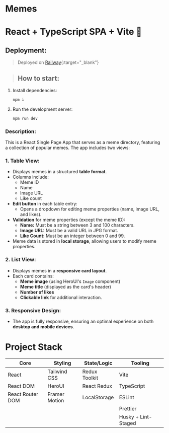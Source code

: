 # Memes

# React + TypeScript SPA + Vite 🚀

## Deployment:

> Deployed on [Railway](https://memes-pavlova.up.railway.app/){:target="_blank"}


> ## How to start:

1. Install dependencies:
   ```bash
   npm i

2. Run the development server:
    ```bash
    npm run dev

### Description:

This is a React Single Page App that serves as a meme directory, featuring a collection of popular memes.
The app includes two views:

### 1. **Table View:**

- Displays memes in a structured **table format**.
- Columns include:
    - Meme ID
    - Name
    - Image URL
    - Like count
- **Edit button** in each table entry:
    - Opens a dropdown for editing meme properties (name, image URL, and likes).
- **Validation** for meme properties (except the meme ID):
    - **Name:** Must be a string between 3 and 100 characters.
    - **Image URL:** Must be a valid URL in JPG format.
    - **Like Count:** Must be an integer between 0 and 99.
- Meme data is stored in **local storage**, allowing users to modify meme properties.

### 2. **List View:**

- Displays memes in a **responsive card layout**.
- Each card contains:
    - **Meme image** (using HeroUI's `Image` component)
    - **Meme title** (displayed as the card's header)
    - **Number of likes**
    - **Clickable link** for additional interaction.

### 3. **Responsive Design:**

- The app is fully responsive, ensuring an optimal experience on both **desktop and mobile devices**.

# Project Stack

| **Core**         | **Styling**   | **State/Logic** | **Tooling**         |
|------------------|---------------|-----------------|---------------------|
| React            | Tailwind CSS  | Redux Toolkit   | Vite                |
| React DOM        | HeroUI        | React Redux     | TypeScript          |
| React Router DOM | Framer Motion | LocalStorage    | ESLint              |
|                  |               |                 | Prettier            |
|                  |               |                 | Husky + Lint-Staged |